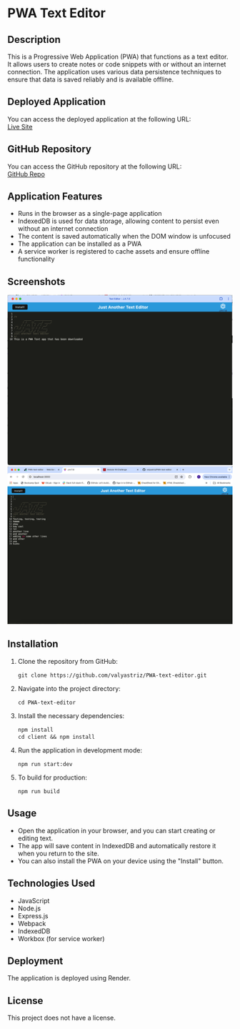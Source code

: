
# PWA Text Editor

## Description
This is a Progressive Web Application (PWA) that functions as a text editor. It allows users to create notes or code snippets with or without an internet connection. The application uses various data persistence techniques to ensure that data is saved reliably and is available offline.

## Deployed Application
You can access the deployed application at the following URL:  
[Live Site](https://pwa-text-editor-8wzr.onrender.com)

## GitHub Repository
You can access the GitHub repository at the following URL:  
[GitHub Repo](https://github.com/valyastriz/PWA-text-editor.git)

## Application Features
- Runs in the browser as a single-page application
- IndexedDB is used for data storage, allowing content to persist even without an internet connection
- The content is saved automatically when the DOM window is unfocused
- The application can be installed as a PWA
- A service worker is registered to cache assets and ensure offline functionality

## Screenshots
![Install PWA](./images/installPWA.png)  
![Web App](./images/webapp.png)

## Installation
1. Clone the repository from GitHub:
   ```
   git clone https://github.com/valyastriz/PWA-text-editor.git
   ```
2. Navigate into the project directory:
   ```
   cd PWA-text-editor
   ```
3. Install the necessary dependencies:
   ```
   npm install
   cd client && npm install
   ```
4. Run the application in development mode:
   ```
   npm run start:dev
   ```
5. To build for production:
   ```
   npm run build
   ```

## Usage
- Open the application in your browser, and you can start creating or editing text.
- The app will save content in IndexedDB and automatically restore it when you return to the site.
- You can also install the PWA on your device using the "Install" button.

## Technologies Used
- JavaScript
- Node.js
- Express.js
- Webpack
- IndexedDB
- Workbox (for service worker)

## Deployment
The application is deployed using Render.

## License
This project does not have a license.
